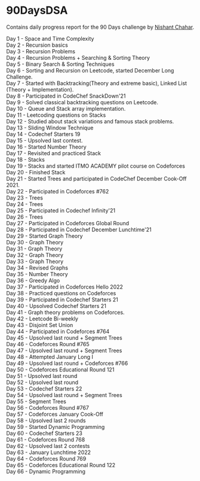 # 90DaysDSA
Contains daily progress report for the 90 Days challenge by [Nishant Chahar](https://www.linkedin.com/in/chaharnishant11/).

Day 1 - Space and Time Complexity<br>
Day 2 - Recursion basics<br>
Day 3 - Recursion Problems<br>
Day 4 - Recursion Problems + Searching & Sorting Theory<br>
Day 5 - Binary Search & Sorting Techniques<br>
Day 6 - Sorting and Recursion on Leetcode, started December Long Challenge.<br>
Day 7 - Started with Backtracking(Theory and extreme basic), Linked List (Theory + Implementation).<br>
Day 8 - Participated in CodeChef SnackDown'21<br>
Day 9 - Solved classical backtracking questions on Leetcode.<br>
Day 10 - Queue and Stack array implementation.<br>
Day 11 - Leetcoding questions on Stacks<br>
Day 12 - Studied about stack variations and famous stack problems.<br>
Day 13 - Sliding Window Technique<br>
Day 14 - Codechef Starters 19<br>
Day 15 - Upsolved last contest.<br>
Day 16 - Started Number Theory<br>
Day 17 - Revisited and practiced Stack<br>
Day 18 - Stacks<br>
Day 19 - Stacks and started ITMO ACADEMY pilot course on Codeforces<br>
Day 20 - Finished Stack<br>
Day 21 - Started Trees and participated in CodeChef December Cook-Off 2021.<br>
Day 22 - Participated in Codeforces #762<br>
Day 23 - Trees<br>
Day 24 - Trees<br>
Day 25 - Participated in Codechef Infinity'21<br>
Day 26 - Trees<br>
Day 27 - Participated in Codeforces Global Round<br>
Day 28 - Participated in Codechef December Lunchtime'21<br>
Day 29 - Started Graph Theory<br>
Day 30 - Graph Theory<br>
Day 31 - Graph Theory<br>
Day 32 - Graph Theory<br>
Day 33 - Graph Theory<br>
Day 34 - Revised Graphs<br>
Day 35 - Number Theory<br>
Day 36 - Greedy Algo<br>
Day 37 - Participated in Codeforces Hello 2022<br>
Day 38 - Practiced questions on Codeforces<br>
Day 39 - Participated in Codechef Starters 21<br>
Day 40 - Upsolved Codechef Starters 21<br>
Day 41 - Graph theory problems on Codeforces.<br>
Day 42 - Leetcode Bi-weekly<br>
Day 43 - Disjoint Set Union<br>
Day 44 - Participated in Codeforces #764<br>
Day 45 - Upsolved last round + Segment Trees<br>
Day 46 - Codeforces Round #765<br>
Day 47 - Upsolved last round + Segment Trees<br>
Day 48 - Attempted January Long I<br>
Day 49 - Upsolved last round + Codeforces #766<br>
Day 50 - Codeforces Educational Round 121<br>
Day 51 - Upsolved last round<br>
Day 52 - Upsolved last round<br>
Day 53 - Codechef Starters 22<br>
Day 54 - Upsolved last round + Segment Trees<br>
Day 55 - Segment Trees<br>
Day 56 - Codeforces Round #767<br>
Day 57 - Codeforces January Cook-Off<br>
Day 58 - Upsolved last 2 rounds<br>
Day 59 - Started Dynamic Programming<br>
Day 60 - Codechef Starters 23<br>
Day 61 - Codeforces Round 768<br>
Day 62 - Upsolved last 2 contests<br>
Day 63 - January Lunchtime 2022<br>
Day 64 - Codeforces Round 769<br>
Day 65 - Codeforces Educational Round 122<br>
Day 66 - Dynamic Programming<br>
